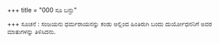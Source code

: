 +++
title = "000 ಸೂ ಬನ್ದು"

+++
ಸೂಚನೆ : ಸಂಜಯನು ಧರ್ಮರಾಯನನ್ನು ಕಂಡು ಅಲ್ಲಿಂದ ಹಿಂತಿರುಗಿ ಬಂದು ದುರ್ಯೋಧನನಿಗೆ ಅವರ ಮಾತುಗಳನ್ನು ತಿಳಿಸಿದನು.